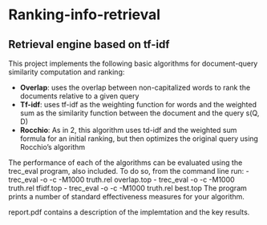 # Ranking-info-retrieval
## Retrieval engine based on tf-idf

This project implements the following basic algorithms for document-query similarity computation and ranking:
- **Overlap**: uses the overlap between non-capitalized words to rank the documents relative to a given query
- **Tf-idf**: uses tf-idf as the weighting function for words and the weighted sum as the similarity function between the document and the query s(Q, D)
- **Rocchio**: As in 2, this algorithm uses td-idf and the weighted sum formula for an initial ranking, but then optimizes the original query using Rocchio’s algorithm

The performance of each of the algorithms can be evaluated using the trec_eval program, also included. To do so, from the command line run:
     - trec_eval -o -c -M1000 truth.rel overlap.top
     - trec_eval -o -c -M1000 truth.rel tfidf.top
     - trec_eval -o -c -M1000 truth.rel best.top
The program prints a number of standard effectiveness measures for your algorithm.

report.pdf contains a description of the implemtation and the key results.
